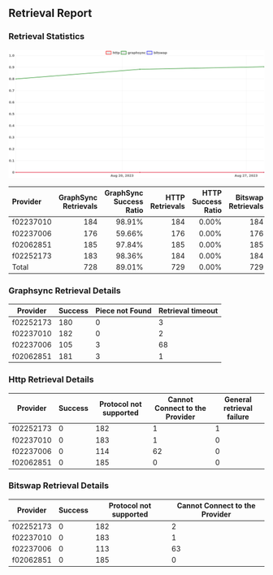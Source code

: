 ## Retrieval Report
### Retrieval Statistics
<img src="https://raw.githubusercontent.com/data-preservation-programs/filplus-checker-assets/main/filecoin-project/filecoin-plus-large-datasets/issues/2100/1693482752494.png"/>

| Provider  | GraphSync Retrievals | GraphSync Success Ratio | HTTP Retrievals | HTTP Success Ratio | Bitswap Retrievals | Bitswap Success Ratio |
| :-------- | -------------------: | ----------------------: | --------------: | -----------------: | -----------------: | --------------------: |
| f02237010 |                  184 |                  98.91% |             184 |              0.00% |                184 |                 0.00% |
| f02237006 |                  176 |                  59.66% |             176 |              0.00% |                176 |                 0.00% |
| f02062851 |                  185 |                  97.84% |             185 |              0.00% |                185 |                 0.00% |
| f02252173 |                  183 |                  98.36% |             184 |              0.00% |                184 |                 0.00% |
| Total     |                  728 |                  89.01% |             729 |              0.00% |                729 |                 0.00% |

### Graphsync Retrieval Details
| Provider  | Success | Piece not Found | Retrieval timeout |
| --------- | ------- | --------------- | ----------------- |
| f02252173 | 180     | 0               | 3                 |
| f02237010 | 182     | 0               | 2                 |
| f02237006 | 105     | 3               | 68                |
| f02062851 | 181     | 3               | 1                 |

### Http Retrieval Details
| Provider  | Success | Protocol not supported | Cannot Connect to the Provider | General retrieval failure |
| --------- | ------- | ---------------------- | ------------------------------ | ------------------------- |
| f02252173 | 0       | 182                    | 1                              | 1                         |
| f02237010 | 0       | 183                    | 1                              | 0                         |
| f02237006 | 0       | 114                    | 62                             | 0                         |
| f02062851 | 0       | 185                    | 0                              | 0                         |

### Bitswap Retrieval Details
| Provider  | Success | Protocol not supported | Cannot Connect to the Provider |
| --------- | ------- | ---------------------- | ------------------------------ |
| f02252173 | 0       | 182                    | 2                              |
| f02237010 | 0       | 183                    | 1                              |
| f02237006 | 0       | 113                    | 63                             |
| f02062851 | 0       | 185                    | 0                              |
